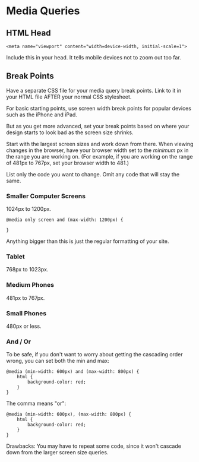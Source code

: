 # Media Queries

## HTML Head

`<meta name="viewport" content="width=device-width, initial-scale=1">`

Include this in your head. It tells mobile devices not to zoom out too far.

## Break Points

Have a separate CSS file for your media query break points. Link to it in your HTML file AFTER your normal CSS stylesheet.

For basic starting points, use screen width break points for popular devices such as the iPhone and iPad.

But as you get more advanced, set your break points based on where your design starts to look bad as the screen size shrinks.

Start with the largest screen sizes and work down from there. When viewing changes in the browser, have your browser width set to the *minimum* px in the range you are working on. (For example, if you are working on the range of 481px to 767px, set your browser width to 481.)

List only the code you want to change. Omit any code that will stay the same.

### Smaller Computer Screens

1024px to 1200px.

```
@media only screen and (max-width: 1200px) {

}
```

Anything bigger than this is just the regular formatting of your site.

### Tablet

768px to 1023px.

### Medium Phones

481px to 767px.

### Small Phones

480px or less.

### And / Or

To be safe, if you don't want to worry about getting the cascading order wrong, you can set both the min and max:

```
@media (min-width: 600px) and (max-width: 800px) {
	html {
		background-color: red;
	}
}
```

The comma means "or":

```
@media (min-width: 600px), (max-width: 800px) {
	html {
		background-color: red;
	}
}
```

Drawbacks: You may have to repeat some code, since it won't cascade down from the larger screen size queries.